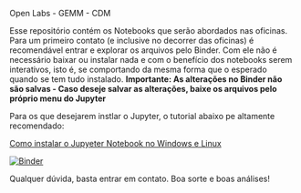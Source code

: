 Open Labs - GEMM - CDM

Esse repositório contém os Notebooks que serão abordados nas oficinas.
Para um primeiro contato (e inclusive no decorrer das oficinas) é recomendável entrar e explorar os arquivos pelo Binder. Com ele não é necessário baixar ou instalar nada e com o benefício dos notebooks serem interativos, isto é, se comportando da mesma forma que o esperado quando se tem tudo instalado.
**Importante: As alterações no Binder não são salvas - Caso deseje salvar as alterações, baixe os arquivos pelo próprio menu do Jupyter**

Para os que desejarem instlar o Jupyter, o tutorial abaixo pe altamente recomendado:

[Como instalar o Jupyeter Notebook no Windows e Linux](https://medium.com/matheusbudkewicz/como-instalar-o-jupyter-notebook-windows-e-linux-20701fc583c)

[![Binder](https://mybinder.org/badge.svg)](https://mybinder.org/v2/gh/MuriloHMoreira/Open-Labs---GEMM---CDM/master)


Qualquer dúvida, basta entrar em contato.
Boa sorte e boas análises!
